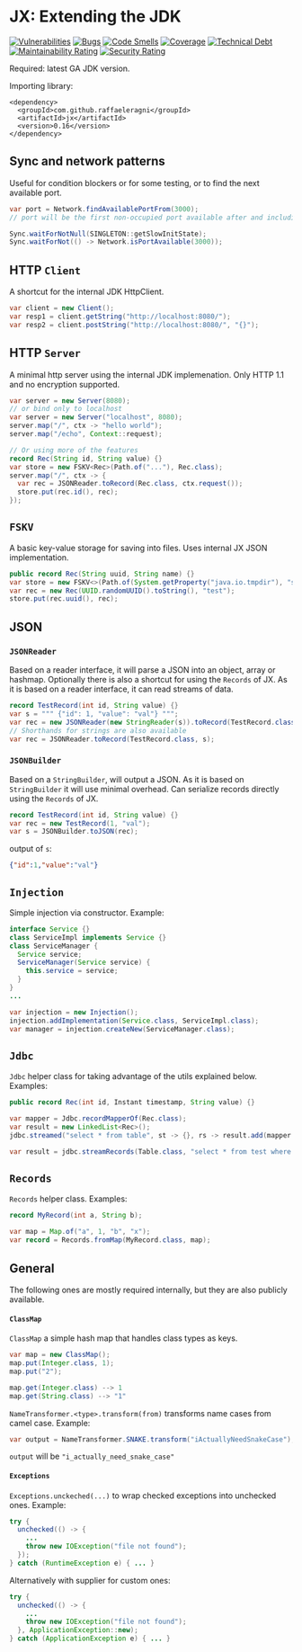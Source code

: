 # JX: Extending the JDK

[![Vulnerabilities](https://sonarcloud.io/api/project_badges/measure?project=raffaeleragni_jx&metric=vulnerabilities)](https://sonarcloud.io/summary/new_code?id=raffaeleragni_jx)
[![Bugs](https://sonarcloud.io/api/project_badges/measure?project=raffaeleragni_jx&metric=bugs)](https://sonarcloud.io/summary/new_code?id=raffaeleragni_jx)
[![Code Smells](https://sonarcloud.io/api/project_badges/measure?project=raffaeleragni_jx&metric=code_smells)](https://sonarcloud.io/summary/new_code?id=raffaeleragni_jx)
[![Coverage](https://sonarcloud.io/api/project_badges/measure?project=raffaeleragni_jx&metric=coverage)](https://sonarcloud.io/summary/new_code?id=raffaeleragni_jx)
[![Technical Debt](https://sonarcloud.io/api/project_badges/measure?project=raffaeleragni_jx&metric=sqale_index)](https://sonarcloud.io/summary/new_code?id=raffaeleragni_jx)
[![Maintainability Rating](https://sonarcloud.io/api/project_badges/measure?project=raffaeleragni_jx&metric=sqale_rating)](https://sonarcloud.io/summary/new_code?id=raffaeleragni_jx)
[![Security Rating](https://sonarcloud.io/api/project_badges/measure?project=raffaeleragni_jx&metric=security_rating)](https://sonarcloud.io/summary/new_code?id=raffaeleragni_jx)


Required: latest GA JDK version.

Importing library:
```maven
<dependency>
  <groupId>com.github.raffaeleragni</groupId>
  <artifactId>jx</artifactId>
  <version>0.16</version>
</dependency>
```

## Sync and network patterns

Useful for condition blockers or for some testing, or to find the next available port.
```java
var port = Network.findAvailablePortFrom(3000);
// port will be the first non-occupied port available after and including 3000
```

```java
Sync.waitForNotNull(SINGLETON::getSlowInitState);
Sync.waitForNot(() -> Network.isPortAvailable(3000));
```

## HTTP `Client`

A shortcut for the internal JDK HttpClient.
```java
var client = new Client();
var resp1 = client.getString("http://localhost:8080/");
var resp2 = client.postString("http://localhost:8080/", "{}");
```

## HTTP `Server`

A minimal http server using the internal JDK implemenation. Only HTTP 1.1 and no encryption supported.

```java
var server = new Server(8080);
// or bind only to localhost
var server = new Server("localhost", 8080);
server.map("/", ctx -> "hello world");
server.map("/echo", Context::request);

// Or using more of the features
record Rec(String id, String value) {}
var store = new FSKV<Rec>(Path.of("..."), Rec.class);
server.map("/", ctx -> {
  var rec = JSONReader.toRecord(Rec.class, ctx.request());
  store.put(rec.id(), rec);
});
```

## `FSKV`

A basic key-value storage for saving into files. Uses internal JX JSON implementation.

```java
public record Rec(String uuid, String name) {}
var store = new FSKV<>(Path.of(System.getProperty("java.io.tmpdir"), "storetest"), TestRecordForFSKV.class);
var rec = new Rec(UUID.randomUUID().toString(), "test");
store.put(rec.uuid(), rec);
```

## JSON

### `JSONReader`

Based on a reader interface, it will parse a JSON into an object, array or hashmap. Optionally there is also a shortcut for using the `Records` of JX.
As it is based on a reader interface, it can read streams of data.

```java
record TestRecord(int id, String value) {}
var s = """ {"id": 1, "value": "val"} """;
var rec = new JSONReader(new StringReader(s)).toRecord(TestRecord.class);
// Shorthands for strings are also available
var rec = JSONReader.toRecord(TestRecord.class, s);
```

### `JSONBuilder`

Based on a `StringBuilder`, will output a JSON. As it is based on `StringBuilder` it will use minimal overhead. Can serialize records directly using the `Records` of JX.

```java
record TestRecord(int id, String value) {}
var rec = new TestRecord(1, "val");
var s = JSONBuilder.toJSON(rec);
```

output of `s`:

```json
{"id":1,"value":"val"}
```


## `Injection`

Simple injection via constructor. Example:

```java
interface Service {}
class ServiceImpl implements Service {}
class ServiceManager {
  Service service;
  ServiceManager(Service service) {
    this.service = service;
  }
}
...

var injection = new Injection();
injection.addImplementation(Service.class, ServiceImpl.class);
var manager = injection.createNew(ServiceManager.class);
```

## `Jdbc`

`Jdbc` helper class for taking advantage of the utils explained below. Examples:

```java
public record Rec(int id, Instant timestamp, String value) {}

var mapper = Jdbc.recordMapperOf(Rec.class);
var result = new LinkedList<Rec>();
jdbc.streamed("select * from table", st -> {}, rs -> result.add(mapper.map(rs)));

var result = jdbc.streamRecords(Table.class, "select * from test where name = ?", "test1").toList();
```

## `Records`

`Records` helper class. Examples:

```java
record MyRecord(int a, String b);

var map = Map.of("a", 1, "b", "x");
var record = Records.fromMap(MyRecord.class, map);
```

## General

The following ones are mostly required internally, but they are also publicly available.

#### `ClassMap`

`ClassMap` a simple hash map that handles class types as keys.

```java
var map = new ClassMap();
map.put(Integer.class, 1);
map.put("2");

map.get(Integer.class) --> 1
map.get(String.class) --> "1"
```

`NameTransformer.<type>.transform(from)` transforms name cases from camel case. Example:

```java
var output = NameTransformer.SNAKE.transform("iActuallyNeedSnakeCase");
```
`output` will be `"i_actually_need_snake_case"`

#### `Exceptions`

`Exceptions.unckeched(...)` to wrap checked exceptions into unchecked ones. Example:

```java
try {
  unchecked(() -> {
    ...
    throw new IOException("file not found");
  });
} catch (RuntimeException e) { ... }
```

Alternatively with supplier for custom ones:

```java
try {
  unchecked(() -> {
    ...
    throw new IOException("file not found");
  }, ApplicationException::new);
} catch (ApplicationException e) { ... }
```

